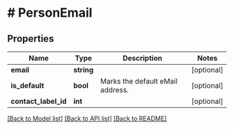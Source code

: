 # # PersonEmail

## Properties

Name | Type | Description | Notes
------------ | ------------- | ------------- | -------------
**email** | **string** |  | [optional]
**is_default** | **bool** | Marks the default eMail address. | [optional]
**contact_label_id** | **int** |  | [optional]

[[Back to Model list]](../../README.md#models) [[Back to API list]](../../README.md#endpoints) [[Back to README]](../../README.md)
